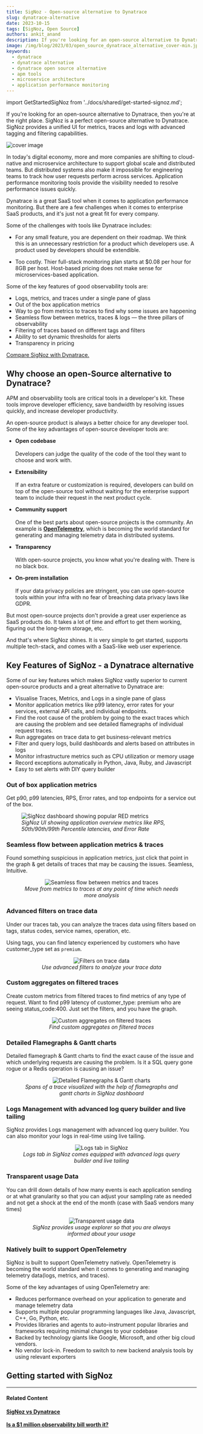 ```yaml
---
title: SigNoz - Open-source alternative to Dynatrace
slug: dynatrace-alternative
date: 2023-10-15
tags: [SigNoz, Open Source]
authors: ankit_anand
description: If you're looking for an open-source alternative to Dynatrace, then you're at the right place. SigNoz is a perfect open-source alternative to Dynatrace. SigNoz provides a unified UI for metrics, traces and logs with advanced tagging and filtering capabilities...
image: /img/blog/2023/03/open_source_dynatrace_alternative_cover-min.jpg
keywords:
  - dynatrace
  - dynatrace alternative
  - dynatrace open source alternative
  - apm tools
  - microservice architecture
  - application performance monitoring
---
```

<head>
  <link rel="canonical" href="https://signoz.io/blog/dynatrace-alternative/"/>
</head>

import GetStartedSigNoz from '../docs/shared/get-started-signoz.md';

If you're looking for an open-source alternative to Dynatrace, then you're at the right place. SigNoz is a perfect open-source alternative to Dynatrace. SigNoz provides a unified UI for metrics, traces and logs with advanced tagging and filtering capabilities.

<!--truncate-->

![cover image](/img/blog/2023/03/open_source_dynatrace_alternative_cover.webp)

In today's digital economy, more and more companies are shifting to cloud-native and microservice architecture to support global scale and distributed teams. But distributed systems also make it impossible for engineering teams to track how user requests perform across services. Application performance monitoring tools provide the visibility needed to resolve performance issues quickly.

Dynatrace is a great SaaS tool when it comes to application performance monitoring. But there are a few challenges when it comes to enterprise SaaS products, and it's just not a great fit for every company.

Some of the challenges with tools like Dynatrace includes:

- For any small feature, you are dependent on their roadmap. We think this is an unnecessary restriction for a product which developers use. A product used by developers should be extendible.

- Too costly. Thier full-stack monitoring plan starts at $0.08 per hour for 8GB per host. Host-based pricing does not make sense for microservices-based application.


Some of the key features of good observability tools are:

- Logs, metrics, and traces under a single pane of glass
- Out of the box application metrics
- Way to go from metrics to traces to find why some issues are happening
- Seamless flow between metrics, traces & logs — the three pillars of observability
- Filtering of traces based on different tags and filters
- Ability to set dynamic thresholds for alerts
- Transparency in pricing

[Compare SigNoz with Dynatrace.](https://signoz.io/comparisons/signoz-vs-dynatrace/)


## Why choose an open-Source alternative to Dynatrace?
APM and observability tools are critical tools in a developer's kit. These tools improve developer efficiency, save bandwidth by resolving issues quickly, and increase developer productivity.

An open-source product is always a better choice for any developer tool. Some of the key advantages of open-source developer tools are:

- **Open codebase**<br></br>
Developers can judge the quality of the code of the tool they want to choose and work with.

- **Extensibility**<br></br>
If an extra feature or customization is required, developers can build on top of the open-source tool without waiting for the enterprise support team to include their request in the next product cycle.

- **Community support**<br></br>
One of the best parts about open-source projects is the community. An example is <a href = "https://opentelemetry.io/" rel="noopener noreferrer nofollow" target="_blank" ><b>OpenTelemetry</b></a>, which is becoming the world standard for generating and managing telemetry data in distributed systems.

- **Transparency**<br></br>
With open-source projects, you know what you're dealing with. There is no black box.

- **On-prem installation**<br></br>
If your data privacy policies are stringent, you can use open-source tools within your infra with no fear of breaching data privacy laws like GDPR.

But most open-source projects don't provide a great user experience as SaaS products do. It takes a lot of time and effort to get them working, figuring out the long-term storage, etc.

And that's where SigNoz shines. It is very simple to get started, supports multiple tech-stack, and comes with a SaaS-like web user experience.

## Key Features of SigNoz - a Dynatrace alternative

Some of our key features which makes SigNoz vastly superior to current open-source products and a great alternative to Dynatrace are:

- Visualise Traces, Metrics, and Logs in a single pane of glass
- Monitor application metrics like p99 latency, error rates for your services, external API calls, and individual endpoints.
- Find the root cause of the problem by going to the exact traces which are causing the problem and see detailed flamegraphs of individual request traces.
- Run aggregates on trace data to get business-relevant metrics
- Filter and query logs, build dashboards and alerts based on attributes in logs
- Monitor infrastructure metrics such as CPU utilization or memory usage
- Record exceptions automatically in Python, Java, Ruby, and Javascript
- Easy to set alerts with DIY query builder

### Out of box application metrics

Get p90, p99 latencies, RPS, Error rates, and top endpoints for a service out of the box.

<figure data-zoomable>
    <img src="/img/blog/common/signoz_charts_application_metrics.webp" alt="SigNoz dashboard showing popular RED metrics"/>
    <figcaption><i>SigNoz UI showing application overview metrics like RPS, 50th/90th/99th Percentile latencies, and Error Rate</i></figcaption>
</figure>

### Seamless flow between application metrics & traces

Found something suspicious in application metrics, just click that point in the graph & get details of traces that may be causing the issues. Seamless, Intuitive.

<figure data-zoomable align='center'>
    <img src="/img/blog/common/application_metrics_to_traces.webp" alt="Seamless flow between metrics and traces"/>
    <figcaption><i>Move from metrics to traces at any point of time which needs more analysis</i></figcaption>
</figure>

<!-- ### Filtering based on tags

For example, you can find latency experienced by customers who have customer_type set as `premium`.

<Screenshot
    alt="Filtering based on tags"
    height={500}
    src="/img/blog/2021/08/tags_based_filtering_signoz-min.webp"
    title="Filter traces for a specific user group using tags"
    width={700}
/> -->

### Advanced filters on trace data

Under our traces tab, you can analyze the traces data using filters based on tags, status codes, service names, operation, etc.

Using tags, you can find latency experienced by customers who have customer_type set as `premium`.

<figure data-zoomable align='center'>
    <img src="/img/blog/common/filters_trace_data.webp" alt="Filters on trace data"/>
    <figcaption><i>Use advanced filters to analyze your trace data</i></figcaption>
</figure>

### Custom aggregates on filtered traces

Create custom metrics from filtered traces to find metrics of any type of request. Want to find p99 latency of customer_type: premium who are seeing status_code:400. Just set the filters, and you have the graph.

<figure data-zoomable align='center'>
    <img src="/img/blog/common/traces_custom_aggregates.webp" alt="Custom aggregates on filtered traces"/>
    <figcaption><i>Find custom aggregates on filtered traces</i></figcaption>
</figure>

### Detailed Flamegraphs & Gantt charts

Detailed flamegraph & Gantt charts to find the exact cause of the issue and which underlying requests are causing the problem. Is it a SQL query gone rogue or a Redis operation is causing an issue?

<figure data-zoomable align='center'>
    <img src="/img/blog/common/signoz_flamegraphs.webp" alt="Detailed Flamegraphs & Gantt charts"/>
    <figcaption><i>Spans of a trace visualized with the help of flamegraphs and gantt charts in SigNoz dashboard</i></figcaption>
</figure>


### Logs Management with advanced log query builder and live tailing

SigNoz provides Logs management with advanced log query builder. You can also monitor your logs in real-time using live tailing. 

<figure data-zoomable align='center'>
    <img src="/img/blog/common/signoz_logs.webp" alt="Logs tab in SigNoz"/>
    <figcaption><i>Logs tab in SigNoz comes equipped with advanced logs query builder and live tailing</i></figcaption>
</figure>


### Transparent usage Data

You can drill down details of how many events is each application sending or at what granularity so that you can adjust your sampling rate as needed and not get a shock at the end of the month (case with SaaS vendors many times)

<figure data-zoomable align='center'>
    <img src="/img/blog/common/signoz_usage_explorer.webp" alt="Transparent usage data"/>
    <figcaption><i>SigNoz provides usage explorer so that you are always informed about your usage</i></figcaption>
</figure>

### Natively built to support OpenTelemetry

SigNoz is built to support OpenTelemetry natively. OpenTelemetry is becoming the world standard when it comes to generating and managing telemetry data(logs, metrics, and traces). 

Some of the key advantages of using OpenTelemetry are:

- Reduces performance overhead on your application to generate and manage telemetry data
- Supports multiple popular programming languages like Java, Javascript, C++, Go, Python, etc.
- Provides libraries and agents to auto-instrument popular libraries and frameworks requiring minimal changes to your codebase
- Backed by technology giants like Google, Microsoft, and other big cloud vendors.
- No vendor lock-in. Freedom to switch to new backend analysis tools by using relevant exporters

## Getting started with SigNoz

<GetStartedSigNoz />

---

#### **Related Content**

**[SigNoz vs Dynatrace](https://signoz.io/comparisons/signoz-vs-dynatrace/)**<br></br>
**[Is a $1 million observability bill worth it?](https://signoz.io/blog/justifying-a-million-dollar-observability-bill/)**<br></br>



